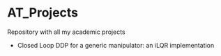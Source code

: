 # AT_Projects
Repository with all my academic projects
  - Closed Loop DDP for a generic manipulator: an iLQR implementation
